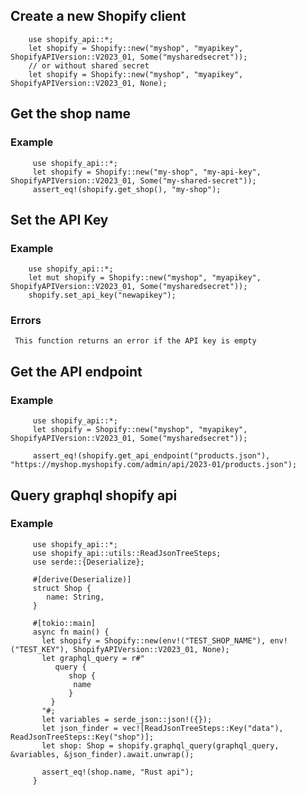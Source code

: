 ## Create a new Shopify client

 ```
     use shopify_api::*;
     let shopify = Shopify::new("myshop", "myapikey", ShopifyAPIVersion::V2023_01, Some("mysharedsecret"));
     // or without shared secret
     let shopify = Shopify::new("myshop", "myapikey", ShopifyAPIVersion::V2023_01, None);
 ```

## Get the shop name
### Example
```
     use shopify_api::*;
     let shopify = Shopify::new("my-shop", "my-api-key", ShopifyAPIVersion::V2023_01, Some("my-shared-secret"));
     assert_eq!(shopify.get_shop(), "my-shop");
```
## Set the API Key
### Example
 ```
     use shopify_api::*;
     let mut shopify = Shopify::new("myshop", "myapikey", ShopifyAPIVersion::V2023_01, Some("mysharedsecret"));
     shopify.set_api_key("newapikey");
```
### Errors
     This function returns an error if the API key is empty
     
## Get the API endpoint
### Example 



```
     use shopify_api::*;
     let shopify = Shopify::new("myshop", "myapikey", ShopifyAPIVersion::V2023_01, Some("mysharedsecret"));
    
     assert_eq!(shopify.get_api_endpoint("products.json"), "https://myshop.myshopify.com/admin/api/2023-01/products.json");
```

## Query graphql shopify api
### Example

```
     use shopify_api::*;
     use shopify_api::utils::ReadJsonTreeSteps;
     use serde::{Deserialize};
    
     #[derive(Deserialize)]
     struct Shop {
        name: String,
     }
    
     #[tokio::main]
     async fn main() {
       let shopify = Shopify::new(env!("TEST_SHOP_NAME"), env!("TEST_KEY"), ShopifyAPIVersion::V2023_01, None);
       let graphql_query = r#"
          query {
             shop {
              name
             }
         }
       "#;
       let variables = serde_json::json!({});
       let json_finder = vec![ReadJsonTreeSteps::Key("data"), ReadJsonTreeSteps::Key("shop")];
       let shop: Shop = shopify.graphql_query(graphql_query, &variables, &json_finder).await.unwrap();
    
       assert_eq!(shop.name, "Rust api");
     }
```